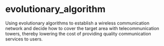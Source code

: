 # evolutionary_algorithm
Using evolutionary algorithms to establish a wireless communication network and decide how to cover the target area with telecommunication towers, thereby lowering the cost of providing quality communication services to users.
